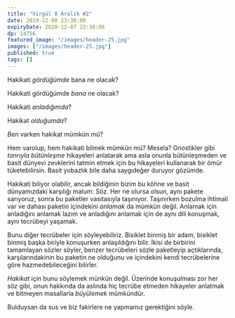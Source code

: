 ```yaml
---
title: "Virgül 8 Aralık #2"
date: 2019-12-08 23:38:08
expiryDate: 2020-12-07 23:38:08
dp: 14756
featured_image: "/images/header-25.jpg"
images: ["/images/header-25.jpg"]
published: true
tags: []
---
```




Hakikati *gördüğümde* bana ne olacak? 

Hakikati gördüğümde *bana* ne olacak?

Hakikati *anladığımda*?

Hakikat *olduğumda*?

*Ben* varken hakikat mümkün mü?

Hem varolup, hem hakikati bilmek mümkün mü? Mesela? Gnostikler gibi *tanrıyla bütünleşme* hikayeleri anlatarak ama asla onunla bütünleşmeden ve basit dünyevi zevklerini tatmin etmek için bu hikayeleri kullanarak bir ömür tüketebilirsin. Basit yobazlık bile daha saygıdeğer duruyor gözümde. 

Hakikati biliyor olabilir, ancak bildiğinin bizim bu köhne ve basit dünyamızdaki karşılığı malum: Söz. Her ne olursa olsun, aynı pakete sarıyoruz, sonra bu paketler vasıtasıyla taşınıyor. Taşınırken bozulma ihtimali var ve dahası paketin içindekini *anlamak* da mümkün değil. Anlamak için anladığını anlamak lazım ve anladığını anlamak için de aynı dili konuşmak, aynı tecrübeyi yaşamak. 

Bunu diğer tecrübeler için söyleyebiliriz. Bisiklet binmiş bir adam, bisiklet binmiş başka biriyle konuşurken anlaşıldığını bilir. İkisi de birbirini tamamlayan sözler söyler, benzer tecrübeleri sözle paketleyip açtıklarında, karşılarındakinin bu paketin ne olduğunu ve içindekini kendi tecrübelerine göre hazmedebileceğini bilirler. 

*Hakikat* için bunu söylemek münkün değil. Üzerinde konuşulması zor her söz gibi, onun hakkında da aslında hiç tecrübe etmeden hikayeler anlatmak ve bitmeyen masallarla *büyülemek* mümkündür. 

Bulduysan da sus ve biz fakirlere ne yapmamız gerektiğini söyle. 

